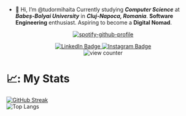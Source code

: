 - 👋 Hi, I’m @tudormihaita
Currently studying **_Computer Science_** at **_Babeș-Bolyai University_** in **_Cluj-Napoca, Romania_**. **Software Engineering** enthusiast. Aspiring to become a **Digital Nomad**.
<div id="header" align="center">
  <!--
  <img src="https://github.com/tudormihaita/tudormihaita/assets/117765802/ae5cb70c-a3d6-4c90-bcef-63a3976192dc"/>
  -->
  
[![spotify-github-profile](https://spotify-github-profile.vercel.app/api/view?uid=6ix6k2c7rexeazvzfvwcv3iqz&cover_image=true&theme=natemoo-re&show_offline=true&background_color=121212&interchange=true&bar_color=53b14f&bar_color_cover=false)](https://github.com/kittinan/spotify-github-profile) 

</div>

<div id="badges" align="center">
  <a href="https://www.linkedin.com/in/tudor-mihaita-33b940272/">
    <img src="https://img.shields.io/badge/LinkedIn-blue?style=for-the-badge&logo=linkedin&logoColor=white" alt="LinkedIn Badge"/>
  </a>
  <a href="https://www.instagram.com/tudormihaita__/">
    <img src="https://img.shields.io/badge/Instagram-%23E4405F?style=for-the-badge&logo=Instagram&logoColor=white" alt="Instagram Badge"/>
  </a>
  <br>
  <img src="https://komarev.com/ghpvc/?username=tudormihaita&style=flat-square&color=blue" alt="view counter"/>
  <h1>
 </div>
    
# 📈: My Stats 
[![GitHub Streak](http://github-readme-streak-stats.herokuapp.com?user=tudormihaita&theme=dark&background=000000)](https://git.io/streak-stats) <br>
![Top Langs](https://github-readme-stats.vercel.app/api/top-langs/?username=tudormihaita&layout=compact&theme=radical)
  
  
<!--
**tudormihaita/tudormihaita** is a ✨ _special_ ✨ repository because its `README.md` (this file) appears on your GitHub profile.

Here are some ideas to get you started:

- 🔭 I’m currently working on ...
- 🌱 I’m currently learning ...
- 👯 I’m looking to collaborate on ...
- 🤔 I’m looking for help with ...
- 💬 Ask me about ...
- 📫 How to reach me: ...
- 😄 Pronouns: ...
- ⚡ Fun fact: ...
-->
